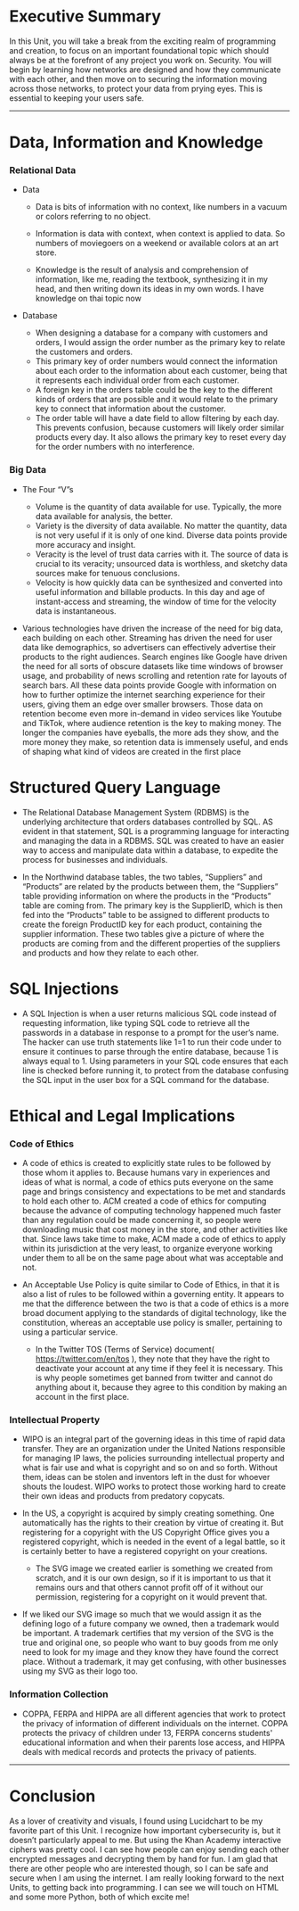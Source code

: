 # Executive Summary #

In this Unit, you will take a break from the exciting realm of programming and creation, to focus on an important foundational topic which should always be at the forefront of any project you work on. Security. You will begin by learning how networks are designed and how they communicate with each other, and then move on to securing the information moving across those networks, to protect your data from prying eyes. This is essential to keeping your users safe.

***

# Data, Information and Knowledge #

### Relational Data ###

  * Data 

    * Data is bits of information with no context, like numbers in a vacuum or colors referring to no object.

    * Information is data with context, when context is applied to data. So numbers of moviegoers on a weekend or available colors at an art store.

    * Knowledge is the result of analysis and comprehension of information, like me, reading the textbook, synthesizing it in my head, and then writing down its ideas in my own words. I have knowledge on thai topic now

  * Database

    * When designing a database for a company with customers and orders, I would assign the order number as the primary key to relate the customers and orders.
    * This primary key of order numbers would connect the information about each order to the information about each customer, being that it represents each individual order from each customer.
    * A foreign key in the orders table could be the key to the different kinds of orders that are possible and it would relate to the primary key to connect that information about the customer.
    * The order table will have a date field to allow filtering by each day. This prevents confusion, because customers will likely order similar products every day. It also allows the primary key to reset every day for the order numbers with no interference.

### Big Data ###

  * The Four “V”s

    * Volume is the quantity of data available for use. Typically, the more data available for analysis, the better.
    * Variety is the diversity of data available. No matter the quantity, data is not very useful if it is only of one kind. Diverse data points provide more accuracy and insight.
    * Veracity is the level of trust data carries with it. The source of data is crucial to its veracity; unsourced data is worthless, and sketchy data sources make for tenuous conclusions.
    * Velocity is how quickly data can be synthesized and converted into useful information and billable products. In this day and age of instant-access and streaming, the window of time for the velocity data is instantaneous.

  * Various technologies have driven the increase of the need for big data, each building on each other. Streaming has driven the need for user data like demographics, so advertisers can effectively advertise their products to the right audiences. Search engines like Google have driven the need for all sorts of obscure datasets like time windows of browser usage, and probability of news scrolling and retention rate for layouts of search bars. All these data points provide Google with information on how to further optimize the internet searching experience for their users, giving them an edge over smaller browsers. Those data on retention become even more in-demand in video services like Youtube and TikTok, where audience retention is the key to making money. The longer the companies have eyeballs, the more ads they show, and the more money they make, so retention data is immensely useful, and ends of shaping what kind of videos are created in the first place

# Structured Query Language #

  * The Relational Database Management System (RDBMS) is the underlying architecture that orders databases controlled by SQL. AS evident in that statement, SQL is a programming language for interacting and managing the data in a RDBMS. SQL was created to have an easier way to access and manipulate data within a database, to expedite the process for businesses and individuals.

  * In the Northwind database tables, the two tables, “Suppliers” and “Products” are related by the products between them, the “Suppliers” table providing information on where the products in the “Products” table are coming from. The primary key is the SupplierID, which is then fed into the “Products” table to be assigned to different products to create the foreign ProductID key for each product, containing the supplier information. These two tables give a picture of where the products are coming from and the different properties of the suppliers and products and how they relate to each other.

# SQL Injections #

  * A SQL Injection is when a user returns malicious SQL code instead of requesting information, like typing SQL code to retrieve all the passwords in a database in response to a prompt for the user’s name. The hacker can use truth statements like 1=1 to run their code under to ensure it continues to parse through the entire database, because 1 is always equal to 1. Using parameters in your SQL code ensures that each line is checked before running it, to protect from the database confusing the SQL input in the user box for a SQL command for the database.

# Ethical and Legal Implications #


### Code of Ethics ###

  * A code of ethics is created to explicitly state rules to be followed by those whom it applies to. Because humans vary in experiences and ideas of what is normal, a code of ethics puts everyone on the same page and brings consistency and expectations to be met and standards to hold each other to. ACM created a code of ethics for computing because the advance of computing technology happened much faster than any regulation could be made concerning it, so people were downloading music that cost money in the store, and other activities like that. Since laws take time to make, ACM made a code of ethics to apply within its jurisdiction at the very least, to organize everyone working under them to all be on the same page about what was acceptable and not.

  * An Acceptable Use Policy is quite similar to Code of Ethics, in that it is also a list of rules to be followed within a governing entity. It appears to me that the difference between the two is that a code of ethics is a more broad document applying to the standards of digital technology, like the constitution, whereas an acceptable use policy is smaller, pertaining to using a particular service.

    * In the Twitter TOS (Terms of Service) document( https://twitter.com/en/tos ), they note that they have the right to deactivate your account at any time if they feel it is necessary. This is why people sometimes get banned from twitter and cannot do anything about it, because they agree to this condition by making an account in the first place. 

###  Intellectual Property ###

  * WIPO is an integral part of the governing ideas in this time of rapid data transfer. They are an organization under the United Nations responsible for managing IP laws, the policies surrounding intellectual property and what is fair use and what is copyright and so on and so forth. Without them, ideas can be stolen and inventors left in the dust for whoever shouts the loudest. WIPO works to protect those working hard to create their own ideas and products from predatory copycats.

  * In the US, a copyright is acquired by simply creating something. One automatically has the rights to their creation by virtue of creating it. But registering for a copyright with the US Copyright Office gives you a registered copyright, which is needed in the event of a legal battle, so it is certainly better to have a registered copyright on your creations.
    * The SVG image we created earlier is something we created from scratch, and it is our own design, so if it is important to us that it remains ours and that others cannot profit off of it without our permission, registering for a copyright on it would prevent that.

 * If we liked our SVG image so much that we would assign it as the defining logo of a future company we owned, then a trademark would be important. A trademark certifies that my version of the SVG is the true and original one, so people who want to buy goods from me only need to look for my image and they know they have found the correct place. Without a trademark, it may get confusing, with other businesses using my SVG as their logo too.

### Information Collection ###

  * COPPA, FERPA and HIPPA are all different agencies that work to protect the privacy of information of different individuals on the internet. COPPA protects the privacy of children under 13, FERPA concerns students' educational information and when their parents lose access, and HIPPA deals with medical records and protects the privacy of patients.


***
# Conclusion #

As a lover of creativity and visuals, I found using Lucidchart to be my favorite part of this Unit. I recognize how important cybersecurity is, but it doesn’t particularly appeal to me. But using the Khan Academy interactive ciphers was pretty cool. I can see how people can enjoy sending each other encrypted messages and decrypting them by hand for fun. I am glad that there are other people who are interested though, so I can be safe and secure when I am using the internet. I am really looking forward to the next Units, to getting back into programming. I can see we will touch on HTML and some more Python, both of which excite me!

